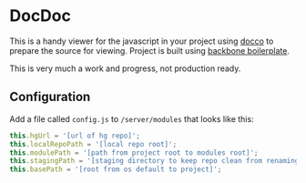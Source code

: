 DocDoc
====================

This is a handy viewer for the javascript in your project using [docco](https://github.com/jashkenas/docco) to prepare the source for viewing. Project is built using [backbone boilerplate](https://github.com/tbranyen/backbone-boilerplate/).

This is very much a work and progress, not production ready. 

## Configuration ##

Add a file called `config.js` to `/server/modules` that looks like this:

```javascript
this.hgUrl = '[url of hg repo]';
this.localRepoPath = '[local repo root]';
this.modulePath = '[path from project root to modules root]';
this.stagingPath = '[staging directory to keep repo clean from renaming, etc.]';
this.basePath = '[root from os default to project]';
```